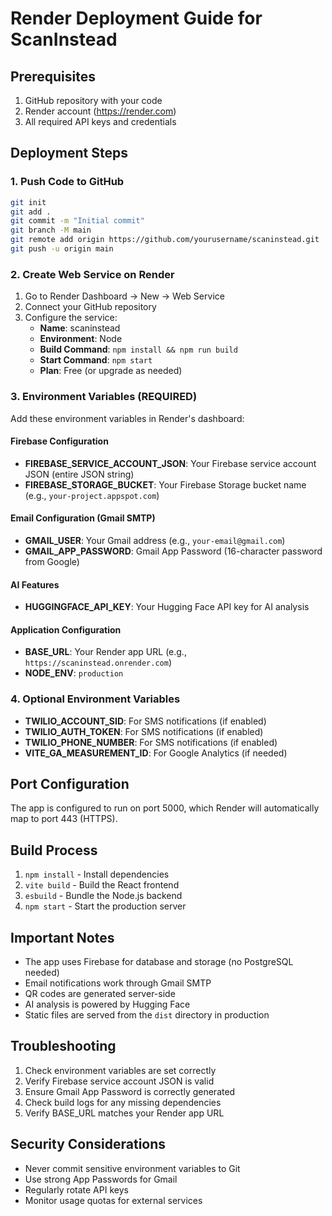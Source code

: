 # Render Deployment Guide for ScanInstead

## Prerequisites
1. GitHub repository with your code
2. Render account (https://render.com)
3. All required API keys and credentials

## Deployment Steps

### 1. Push Code to GitHub
```bash
git init
git add .
git commit -m "Initial commit"
git branch -M main
git remote add origin https://github.com/yourusername/scaninstead.git
git push -u origin main
```

### 2. Create Web Service on Render
1. Go to Render Dashboard → New → Web Service
2. Connect your GitHub repository
3. Configure the service:
   - **Name**: scaninstead
   - **Environment**: Node
   - **Build Command**: `npm install && npm run build`
   - **Start Command**: `npm start`
   - **Plan**: Free (or upgrade as needed)

### 3. Environment Variables (REQUIRED)
Add these environment variables in Render's dashboard:

#### Firebase Configuration
- **FIREBASE_SERVICE_ACCOUNT_JSON**: Your Firebase service account JSON (entire JSON string)
- **FIREBASE_STORAGE_BUCKET**: Your Firebase Storage bucket name (e.g., `your-project.appspot.com`)

#### Email Configuration (Gmail SMTP)
- **GMAIL_USER**: Your Gmail address (e.g., `your-email@gmail.com`)
- **GMAIL_APP_PASSWORD**: Gmail App Password (16-character password from Google)

#### AI Features
- **HUGGINGFACE_API_KEY**: Your Hugging Face API key for AI analysis

#### Application Configuration
- **BASE_URL**: Your Render app URL (e.g., `https://scaninstead.onrender.com`)
- **NODE_ENV**: `production`

### 4. Optional Environment Variables
- **TWILIO_ACCOUNT_SID**: For SMS notifications (if enabled)
- **TWILIO_AUTH_TOKEN**: For SMS notifications (if enabled)
- **TWILIO_PHONE_NUMBER**: For SMS notifications (if enabled)
- **VITE_GA_MEASUREMENT_ID**: For Google Analytics (if needed)

## Port Configuration
The app is configured to run on port 5000, which Render will automatically map to port 443 (HTTPS).

## Build Process
1. `npm install` - Install dependencies
2. `vite build` - Build the React frontend
3. `esbuild` - Bundle the Node.js backend
4. `npm start` - Start the production server

## Important Notes
- The app uses Firebase for database and storage (no PostgreSQL needed)
- Email notifications work through Gmail SMTP
- QR codes are generated server-side
- AI analysis is powered by Hugging Face
- Static files are served from the `dist` directory in production

## Troubleshooting
1. Check environment variables are set correctly
2. Verify Firebase service account JSON is valid
3. Ensure Gmail App Password is correctly generated
4. Check build logs for any missing dependencies
5. Verify BASE_URL matches your Render app URL

## Security Considerations
- Never commit sensitive environment variables to Git
- Use strong App Passwords for Gmail
- Regularly rotate API keys
- Monitor usage quotas for external services